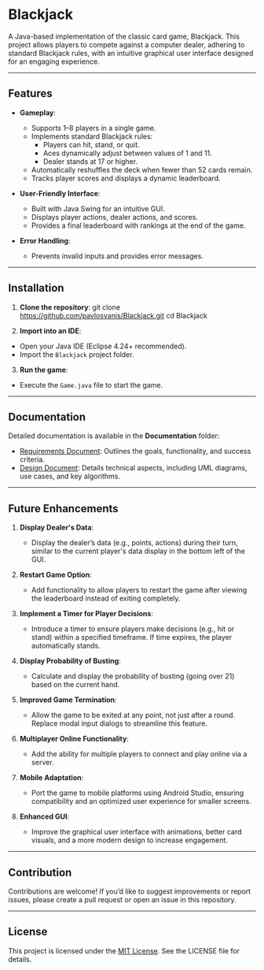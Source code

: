 # Blackjack

A Java-based implementation of the classic card game, Blackjack. This project allows players to compete against a computer dealer, adhering to standard Blackjack rules, with an intuitive graphical user interface designed for an engaging experience.

---

## Features

- **Gameplay**:
  - Supports 1–8 players in a single game.
  - Implements standard Blackjack rules:
    - Players can hit, stand, or quit.
    - Aces dynamically adjust between values of 1 and 11.
    - Dealer stands at 17 or higher.
  - Automatically reshuffles the deck when fewer than 52 cards remain.
  - Tracks player scores and displays a dynamic leaderboard.

- **User-Friendly Interface**:
  - Built with Java Swing for an intuitive GUI.
  - Displays player actions, dealer actions, and scores.
  - Provides a final leaderboard with rankings at the end of the game.

- **Error Handling**:
  - Prevents invalid inputs and provides error messages.

---

## Installation

1. **Clone the repository**:
    git clone https://github.com/pavlosvanis/Blackjack.git
    cd Blackjack

2. **Import into an IDE**:
- Open your Java IDE (Eclipse 4.24+ recommended).
- Import the `Blackjack` project folder.

3. **Run the game**:
- Execute the `Game.java` file to start the game.

---

## Documentation

Detailed documentation is available in the **Documentation** folder:

- [Requirements Document](./Documentation/Requirements.pdf): Outlines the goals, functionality, and success criteria.
- [Design Document](./Documentation/Design.pdf): Details technical aspects, including UML diagrams, use cases, and key algorithms.

---

## Future Enhancements

1. **Display Dealer's Data**:
    - Display the dealer’s data (e.g., points, actions) during their turn, similar to the current player's data display in the bottom left of the GUI.

2. **Restart Game Option**:
   - Add functionality to allow players to restart the game after viewing the leaderboard instead of exiting completely.

3. **Implement a Timer for Player Decisions**:
   - Introduce a timer to ensure players make decisions (e.g., hit or stand) within a specified timeframe. If time expires, the player automatically stands.

4. **Display Probability of Busting**:
   - Calculate and display the probability of busting (going over 21) based on the current hand.

5. **Improved Game Termination**:
   - Allow the game to be exited at any point, not just after a round. Replace modal input dialogs to streamline this feature.

6. **Multiplayer Online Functionality**:
   - Add the ability for multiple players to connect and play online via a server.

7. **Mobile Adaptation**:
   - Port the game to mobile platforms using Android Studio, ensuring compatibility and an optimized user experience for smaller screens.

8. **Enhanced GUI**:
   - Improve the graphical user interface with animations, better card visuals, and a more modern design to increase engagement.


---

## Contribution

Contributions are welcome! If you’d like to suggest improvements or report issues, please create a pull request or open an issue in this repository.

---

## License

This project is licensed under the [MIT License](./LICENSE). See the LICENSE file for details.
